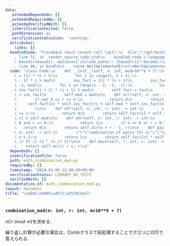 ```yaml
---
data:
  _extendedDependsOn: []
  _extendedRequiredBy: []
  _extendedVerifiedWith: []
  _isVerificationFailed: false
  _pathExtension: py
  _verificationStatusIcon: ':warning:'
  attributes:
    links: []
  bundledCode: "Traceback (most recent call last):\n  File \"/opt/hostedtoolcache/PyPy/3.10.13/x64/lib/pypy3.10/site-packages/onlinejudge_verify/documentation/build.py\"\
    , line 71, in _render_source_code_stat\n    bundled_code = language.bundle(stat.path,\
    \ basedir=basedir, options={'include_paths': [basedir]}).decode()\n  File \"/opt/hostedtoolcache/PyPy/3.10.13/x64/lib/pypy3.10/site-packages/onlinejudge_verify/languages/python.py\"\
    , line 96, in bundle\n    raise NotImplementedError\nNotImplementedError\n"
  code: "class Comb:\n    def __init__(self, n: int, mod=10**9 + 7):\n        fact\
    \ = [1] * (n + 1)\n        for i in range(1, n + 1):\n            fact[i] = fact[i\
    \ - 1] * i % mod\n        inv_fact = [1] * (n + 1)\n        inv_fact[n] = pow(fact[n],\
    \ -1, mod)\n        for i in range(n - 1, -1, -1):\n            inv_fact[i] =\
    \ inv_fact[i + 1] * (i + 1) % mod\n        self.fact = fact\n        self.inv_fact\
    \ = inv_fact\n        self.mod = mod\n\n    def nCr(self, n: int, r: int) -> int:\n\
    \        if not 0 <= r <= n:\n            return 0\n        return (\n       \
    \     self.fact[n] * self.inv_fact[r] % self.mod * self.inv_fact[n - r] % self.mod\n\
    \        )\n\n    def nPr(self, n: int, r: int) -> int:\n        if not 0 <= r\
    \ <= n:\n            return 0\n        return self.fact[n] * self.inv_fact[n -\
    \ r] % self.mod\n\n    def nHr(self, n: int, r: int) -> int:\n        if n ==\
    \ 0 and r == 0:\n            return 1\n        if n <= 0 or r < 0:\n         \
    \   return 0\n        return self.nCr(n + r - 1, r)\n\n    def pairCombination(self,\
    \ n: int) -> int:\n        \"\"\"combination of paris for n\"\"\"\n        if\
    \ n % 2:\n            return 1\n        return self.fact[n] * self.inv_fact[n\
    \ // 2] // (2 ^ (n // 2))\n\n    def move(self, r: int, c: int) -> int:\n    \
    \    return self.nCr(r + c, r)\n"
  dependsOn: []
  isVerificationFile: false
  path: math_/combination_mod.py
  requiredBy: []
  timestamp: '2024-01-05 12:48:48+09:00'
  verificationStatus: LIBRARY_NO_TESTS
  verifiedWith: []
documentation_of: math_/combination_mod.py
layout: document
title: "\u4E8C\u9805\u4FC2\u6570(mod)"
---
```


### `combination_mod(n: int, r: int, m=10**9 + 7)`

$nCr\pmod m$を求める.

繰り返し計算が必要な場合は，Combクラスで前処理することでクエリに$O(1)$で答えられる．